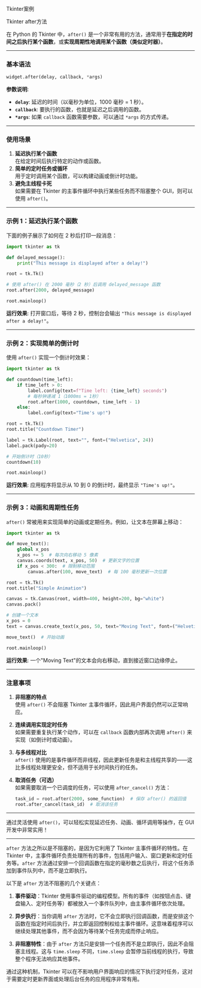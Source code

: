 Tkinter案例



Tkinter after方法

在 Python 的 Tkinter 中，`after()` 是一个非常有用的方法，通常用于**在指定的时间之后执行某个函数**，或**实现周期性地调用某个函数（类似定时器）**。

---

### **基本语法**
```python
widget.after(delay, callback, *args)
```

**参数说明**:
- **`delay`**: 延迟的时间（以毫秒为单位，1000 毫秒 = 1 秒）。
- **`callback`**: 要执行的函数，也就是延迟之后调用的函数。
- **`*args`**: 如果 `callback` 函数需要参数，可以通过 `*args` 的方式传递。

---

### **使用场景**
1. **延迟执行某个函数**  
   在给定时间后执行特定的动作或函数。
2. **简单的定时任务或循环**  
   用于定时调用某个函数，可以构建动画或倒计时功能。
3. **避免主线程卡死**  
   如果需要在 Tkinter 的主事件循环中执行某些任务而不阻塞整个 GUI，则可以使用 `after()`。

---

### **示例 1：延迟执行某个函数**
下面的例子展示了如何在 2 秒后打印一段消息：
```python
import tkinter as tk

def delayed_message():
    print("This message is displayed after a delay!")

root = tk.Tk()

# 使用 after() 在 2000 毫秒（2 秒）后调用 delayed_message 函数
root.after(2000, delayed_message)

root.mainloop()
```

**运行效果**: 打开窗口后，等待 2 秒，控制台会输出 `"This message is displayed after a delay!"`。

---

### **示例 2：实现简单的倒计时**
使用 `after()` 实现一个倒计时效果：
```python
import tkinter as tk

def countdown(time_left):
    if time_left > 0:
        label.config(text=f"Time left: {time_left} seconds")
        # 每秒钟递减 1（1000ms = 1秒）
        root.after(1000, countdown, time_left - 1)
    else:
        label.config(text="Time's up!")

root = tk.Tk()
root.title("Countdown Timer")

label = tk.Label(root, text="", font=("Helvetica", 24))
label.pack(pady=20)

# 开始倒计时（10秒）
countdown(10)

root.mainloop()
```

**运行效果**: 应用程序将显示从 10 到 0 的倒计时，最终显示 `"Time's up!"`。

---

### **示例 3：动画和周期性任务**
`after()` 常被用来实现简单的动画或定期任务。例如，让文本在屏幕上移动：
```python
import tkinter as tk

def move_text():
    global x_pos
    x_pos += 5  # 每次向右移动 5 像素
    canvas.coords(text, x_pos, 50)  # 更新文字的位置
    if x_pos < 300:  # 限制移动范围
        canvas.after(100, move_text)  # 每 100 毫秒更新一次位置

root = tk.Tk()
root.title("Simple Animation")

canvas = tk.Canvas(root, width=400, height=200, bg="white")
canvas.pack()

# 创建一个文本
x_pos = 0
text = canvas.create_text(x_pos, 50, text="Moving Text", font=("Helvetica", 16), fill="blue")

move_text()  # 开始动画

root.mainloop()
```

**运行效果**: 一个"Moving Text"的文本会向右移动，直到接近窗口边缘停止。

---

### **注意事项**
1. **非阻塞的特点**  
   使用 `after()` 不会阻塞 Tkinter 主事件循环，因此用户界面仍然可以正常响应。

2. **连续调用实现定时任务**  
   如果需要重复执行某个动作，可以在 `callback` 函数内部再次调用 `after()` 来实现（如倒计时或动画）。

3. **与多线程对比**  
   `after()` 使用的是事件循环而非线程，因此更新任务是和主线程共享的——这比多线程处理更安全，但不适用于长时间执行的任务。

4. **取消任务（可选）**  
   如果需要取消一个已调度的任务，可以使用 `after_cancel()` 方法：
   ```python
   task_id = root.after(2000, some_function)  # 保存 after() 的返回值
   root.after_cancel(task_id)  # 取消该任务
   ```

---

通过灵活使用 `after()`，可以轻松实现延迟任务、动画、循环调用等操作，在 GUI 开发中非常实用！



---



`after` 方法之所以是不阻塞的，是因为它利用了 Tkinter 主事件循环的特性。在 Tkinter 中，主事件循环负责处理所有的事件，包括用户输入、窗口更新和定时任务等。`after` 方法通过安排一个回调函数在指定的毫秒数之后执行，将这个任务添加到事件队列中，而不是立即执行。

以下是 `after` 方法不阻塞的几个关键点：

1. **事件驱动**：Tkinter 使用事件驱动的编程模型。所有的事件（如按钮点击、键盘输入、定时任务等）都被放入一个事件队列中，由主事件循环依次处理。

2. **异步执行**：当你调用 `after` 方法时，它不会立即执行回调函数，而是安排这个函数在指定时间后执行，并立即返回控制权给主事件循环。这意味着程序可以继续处理其他事件，而不会因为等待某个任务完成而停止响应。

3. **非阻塞特性**：由于 `after` 方法只是安排一个任务而不是立即执行，因此不会阻塞主线程。这与 `time.sleep` 不同，`time.sleep` 会暂停当前线程的执行，导致整个程序无法响应其他事件。

通过这种机制，Tkinter 可以在不影响用户界面响应的情况下执行定时任务，这对于需要定时更新界面或处理后台任务的应用程序非常有用。